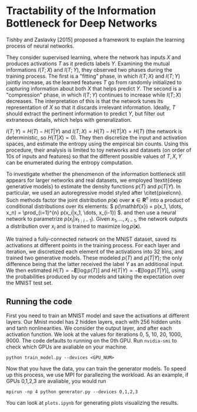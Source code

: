 # Tractability of the Information Bottleneck for Deep Networks

Tishby and Zaslavky [2015] proposed a framework to explain the learning process of neural networks. 

They consider supervised learning, where the network has inputs $X$ and produces activations $T$ as it predicts labels $Y$.
Examining the mutual informations $I(T;X)$ and $I(T;Y)$, they observed two phases during the training process. 
The first is a "fitting" phase, in which $I(T;X)$ and $I(T;Y)$ jointly increase, as the learned features $T$ go from randomly initialized to capturing information about both $X$ that helps predict $Y$.
The second is a "compression" phase, in which $I(T;Y)$ continues to increase while $I(T;X)$ decreases.
The interpretation of this is that the network tunes its representation of $X$ so that it discards irrelevant information. Ideally, $T$ should extract the pertinent information to predict $Y$, but filter out extraneous details, which helps with generalization.

$I(T;Y) = H(T) - H(T|Y)$ and $I(T;X) = H(T) - H(T|X) = H(T)$ (the network is deterministic, so $H(T|X) = 0$).
They then discretize the input and activation spaces, and estimate the entropy using the empirical bin counts.
Using this procedure, their analysis is limited to toy networks and datasets (on order of 10s of inputs and features) so that the different possible values of $T, X, Y$ can be enumerated during the entropy computation.

To investigate whether the phenomenon of the information bottleneck still appears for larger networks and real datasets, we employed \textit{deep generative models} to estimate the density functions $p(T)$ and $p(T|Y)$.
In particular, we used an autoregressive model styled after \citet{pixelcnn}. Such methods factor the joint distribution $p(\mathbf{x})$ over $\mathbf{x} \in \mathbf{R}^n$ into a product of conditional distributions over its elements:
$ p(\mathbf{x}) = p(x_1, \dots, x_n) = \prod_{i=1}^{n} p(x_i|x_1, \dots, x_{i-1}) $.
and then use a neural network to parametrize $p(x_i|x_{1:i-1})$. Given $x_1, \dots, x_{i-1}$, the network outputs a distribution over $x_i$ and is trained to maximize $\log p(\mathbf{x})$.

We trained a fully-connected network on the MNIST dataset, saved its activations at different points in the training process.
For each layer and iteration, we discretized each element of the activations into 32 bins, and trained two generative models. These modeled $p(T)$ and $p(T|Y)$; the only difference being that the latter received the label $Y$ as an additional input.
We then estimated $H(T) = -\mathbf{E}[\log p(T)]$ and $H(T|Y) = - \mathbf{E}[\log p(T|Y)]$, using the probabilities produced by our models and taking the expectation over the MNIST test set.

## Running the code
First you need to train an MNIST model and save the activations at different layers. Our Mnist model has 2 hidden layers, each with 256 hidden units and tanh nonlinearities. We consider the output layer, and after each activation function. We look at the values for iterations 0, 5, 10, 20, 1000, 9000. The code defaults to running on the 0th GPU. Run ```nvidia-smi``` to check which GPUs are avaliable on your machine.
```
python train_model.py --devices <GPU_NUM>
```
Now that you have the data, you can train the generator models. To speed up this process, we use MPI for parallezing the workload. As an example, if GPUs 0,1,2,3 are avaliable, you would run
```
mpirun -np 4 python generator.py --devices 0,1,2,3
```

You can look at ```plots.ipynb``` for generating plots visualizing the results.
